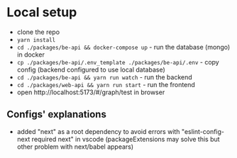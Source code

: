 # Local setup
- clone the repo
- `yarn install`
- `cd ./packages/be-api && docker-compose up` - run the database (mongo) in docker
- `cp ./packages/be-api/.env_template ./packages/be-api/.env` - copy config (backend configured to use local database)
- `cd ./packages/be-api && yarn run watch` - run the backend
- `cd ./packages/web-api && yarn run start` - run the frontend
- open http://localhost:5173/#/graph/test in browser

## Configs' explanations
- added "next" as a root dependency to avoid errors with "eslint-config-next required next" in vscode (packageExtensions may solve this but other problem with next/babel appears)
